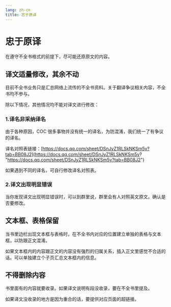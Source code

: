 ```yaml
---
lang: zh-cn
title: 忠于原译
---
```


# 忠于原译

在遵守不全书格式的前提下，尽可能还原原文的内容。

## 译文适量修改，其余不动

目前不全书业务只是汇总网络上流传的不全书资料。关于翻译争议相关内容，不全书均不参与。

除以下情况，其他情况均不能对译文进行修改：

### 1.译名非采纳译名

由于各种原因，COC 很多事物并没有统一的译名，为防混淆，我们统一了有争议的译名。

译名对照表链接：[https://docs.qq.com/sheet/DSnJyZ1RLSkNKSm5v?tab=BB08J2](https://docs.qq.com/sheet/DSnJyZ1RLSkNKSm5v? "https://docs.qq.com/sheet/DSnJyZ1RLSkNKSm5v?tab=BB08J2")

如果遇到不同的译名，可自行修改译名对照表。

### 2.译文出现明显错误

当你发现译文出现明显错误时，可以到群里说，群里会有人对照英文原文。确认是否要修改。

## 文本框、表格保留

当书里边栏出现文本框与表格时，在不全书内对应的位置建立单独的表格与文本框，以防跟正文混淆。

如果文本框内的内容跟正文的内容没有强烈的归属关系，插入正文里感觉不合适的话。可以单独建立个子页汇总文本框内的信息。

## 不得删除内容

书里面有的内容就要收录。如果译文说明有段没收录，要在不全书里提及。

如果译文没收录的地方是因为重合的话，要提供对应页面的超链接。
